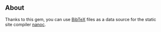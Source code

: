 ## About
Thanks to this gem,
you can use [BibTeX](http://www.bibtex.org/Format/) files
as a data source for the static site compiler [nanoc](https://github.com/ddfreyne/nanoc).
